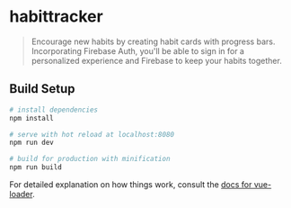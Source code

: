 # habittracker

> Encourage new habits by creating habit cards with progress bars. Incorporating Firebase Auth, you'll be able to sign in for a personalized experience and Firebase to keep your habits together.

## Build Setup

``` bash
# install dependencies
npm install

# serve with hot reload at localhost:8080
npm run dev

# build for production with minification
npm run build
```

For detailed explanation on how things work, consult the [docs for vue-loader](http://vuejs.github.io/vue-loader).
